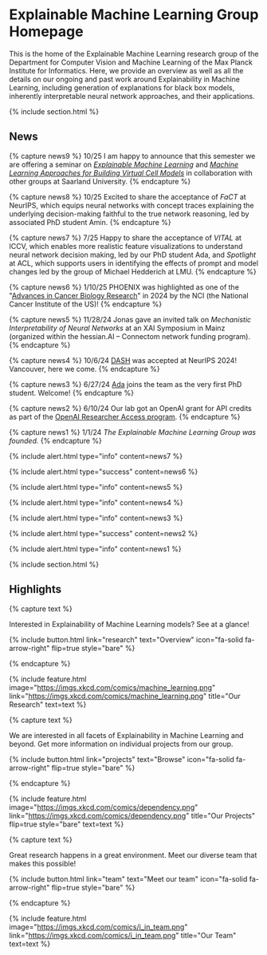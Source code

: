 ---
---

# Explainable Machine Learning Group Homepage

This is the home of the Explainable Machine Learning research group of the Department for Computer Vision and Machine Learning of the Max Planck Institute for Informatics. Here, we provide an overview as well as all the details on our ongoing and past work around Explainability in Machine Learning, including generation of explanations for black box models, inherently interpretable neural network approaches, and their applications.

{% include section.html %}

## News

{% capture news9 %}
 10/25 I am happy to announce that this semester we are offering a seminar on [*Explainable Machine Learning*](https://www.mpi-inf.mpg.de/departments/computer-vision-and-machine-learning/teaching/courses-1/ws-2025-26-explainable-machine-learning-exml-seminar) and [*Machine Learning Approaches for Building Virtual Cell Models*](https://cms.sic.saarland/bi_mla_25/) in collaboration with other groups at Saarland University.
{% endcapture %}

{% capture news8 %}
 10/25 Excited to share the acceptance of *FaCT* at NeurIPS, which equips neural networks with concept traces explaining the underlying decision-making faithful to the true network reasoning, led by associated PhD student Amin.
{% endcapture %}

{% capture news7 %}
 7/25 Happy to share the acceptance of *VITAL* at ICCV, which enables more realistic feature visualizations to understand neural network decision making, led by our PhD student Ada, and *Spotlight* at ACL, which supports users in identifying the effects of prompt and model changes led by the group of Michael Hedderich at LMU.
{% endcapture %}

{% capture news6 %}
 1/10/25 PHOENIX was highlighted as one of the "[Advances in Cancer Biology Research](https://www.cancer.gov/about-nci/organization/dcb/progress/cancer-biology-advances)" in 2024 by the NCI (the National Cancer Institute of the US)!
{% endcapture %}

{% capture news5 %}
 11/28/24 Jonas gave an invited talk on *Mechanistic Interpretability of Neural Networks* at an XAI Symposium in Mainz (organized within the hessian.AI – Connectom network funding program).
{% endcapture %}

{% capture news4 %}
 10/6/24 [DASH](https://github.com/QuackenbushLab/DASH) was accepted at NeurIPS 2024! Vancouver, here we come.
{% endcapture %}

{% capture news3 %}
 6/27/24 [Ada](https://explainablemachines.github.io/group_website/members/ada-goerguen.html) joins the team as the very first PhD student. Welcome!
{% endcapture %}

{% capture news2 %}
 6/10/24 Our lab got an OpenAI grant for API credits as part of the [OpenAI Researcher Access program](https://openai.com/form/researcher-access-program/).
{% endcapture %}

{% capture news1 %}
 1/1/24 *The Explainable Machine Learning Group was founded.*
{% endcapture %}

{%
  include alert.html
  type="info"
  content=news7
%}

{%
  include alert.html
  type="success"
  content=news6
%}

{%
  include alert.html
  type="info"
  content=news5
%}

{%
  include alert.html
  type="info"
  content=news4
%}

{%
  include alert.html
  type="info"
  content=news3
%}

{%
  include alert.html
  type="success"
  content=news2
%}

{%
  include alert.html
  type="info"
  content=news1
%}


{% include section.html %}

## Highlights

{% capture text %}

Interested in Explainability of Machine Learning models? See at a glance!

{%
  include button.html
  link="research"
  text="Overview"
  icon="fa-solid fa-arrow-right"
  flip=true
  style="bare"
%}

{% endcapture %}

{%
  include feature.html
  image="https://imgs.xkcd.com/comics/machine_learning.png"
  link="https://imgs.xkcd.com/comics/machine_learning.png"
  title="Our Research"
  text=text
%}

{% capture text %}

We are interested in all facets of Explainability in Machine Learning and beyond.
Get more information on individual projects from our group.

{%
  include button.html
  link="projects"
  text="Browse"
  icon="fa-solid fa-arrow-right"
  flip=true
  style="bare"
%}

{% endcapture %}

{%
  include feature.html
  image="https://imgs.xkcd.com/comics/dependency.png"
  link="https://imgs.xkcd.com/comics/dependency.png"
  title="Our Projects"
  flip=true
  style="bare"
  text=text
%}

{% capture text %}

Great research happens in a great environment.
Meet our diverse team that makes this possible!

{%
  include button.html
  link="team"
  text="Meet our team"
  icon="fa-solid fa-arrow-right"
  flip=true
  style="bare"
%}

{% endcapture %}

{%
  include feature.html
  image="https://imgs.xkcd.com/comics/i_in_team.png"
  link="https://imgs.xkcd.com/comics/i_in_team.png"
  title="Our Team"
  text=text
%}
